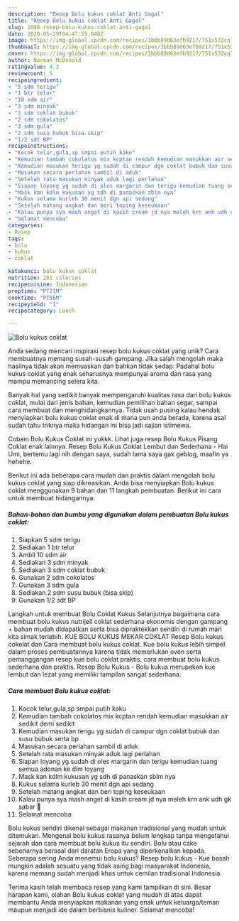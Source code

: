 ```yaml
---
description: "Resep Bolu kukus coklat Anti Gagal"
title: "Resep Bolu kukus coklat Anti Gagal"
slug: 1098-resep-bolu-kukus-coklat-anti-gagal
date: 2020-05-29T04:47:55.048Z
image: https://img-global.cpcdn.com/recipes/3bbb89d63efb9217/751x532cq70/bolu-kukus-coklat-foto-resep-utama.jpg
thumbnail: https://img-global.cpcdn.com/recipes/3bbb89d63efb9217/751x532cq70/bolu-kukus-coklat-foto-resep-utama.jpg
cover: https://img-global.cpcdn.com/recipes/3bbb89d63efb9217/751x532cq70/bolu-kukus-coklat-foto-resep-utama.jpg
author: Norman McDonald
ratingvalue: 4.3
reviewcount: 5
recipeingredient:
- "5 sdm terigu"
- "1 btr telur"
- "10 sdm air"
- "3 sdm minyak"
- "3 sdm coklat bubuk"
- "2 sdm cokolatos"
- "3 sdm gula"
- "2 sdm susu bubuk bisa skip"
- "1/2 sdt BP"
recipeinstructions:
- "Kocok telur,gula,sp smpai putih kaku"
- "Kemudian tambah cokolatos mix kcptan rendah kemudian masukkan air sedikit demi sedikit"
- "Kemudian masukan terigu yg sudah di campur dgn coklat bubuk dan susu bubuk serta bp"
- "Masukan secara perlahan sambil di aduk"
- "Setelah rata masukan minyak aduk lagi perlahan"
- "Siapan loyang yg sudah di oles margarin dan terigu kemudian tuang semua adonan ke dlm loyang"
- "Mask kan kdlm kukusan yg sdh di panaskan sblm nya"
- "Kukus selama kurleb 30 menit dgn api sedang"
- "Setelah matang angkat dan beri toping keseukaan"
- "Kalau punya sya mash anget di kasih cream jd nya meleh krn ank udh gk sabar 🤭"
- "Selamat mencoba"
categories:
- Resep
tags:
- bolu
- kukus
- coklat

katakunci: bolu kukus coklat 
nutrition: 251 calories
recipecuisine: Indonesian
preptime: "PT21M"
cooktime: "PT56M"
recipeyield: "1"
recipecategory: Lunch

---
```



![Bolu kukus coklat](https://img-global.cpcdn.com/recipes/3bbb89d63efb9217/751x532cq70/bolu-kukus-coklat-foto-resep-utama.jpg)

Anda sedang mencari inspirasi resep bolu kukus coklat yang unik? Cara membuatnya memang susah-susah gampang. Jika salah mengolah maka hasilnya tidak akan memuaskan dan bahkan tidak sedap. Padahal bolu kukus coklat yang enak seharusnya mempunyai aroma dan rasa yang mampu memancing selera kita.

Banyak hal yang sedikit banyak mempengaruhi kualitas rasa dari bolu kukus coklat, mulai dari jenis bahan, kemudian pemilihan bahan segar, sampai cara membuat dan menghidangkannya. Tidak usah pusing kalau hendak menyiapkan bolu kukus coklat enak di mana pun anda berada, karena asal sudah tahu triknya maka hidangan ini bisa jadi sajian istimewa.

Cobain Bolu Kukus Coklat ini yukkk. Lihat juga resep Bolu Kukus Pisang Coklat enak lainnya. Resep Bolu Kukus Coklat Lembut dan Sederhana - Hai Umi, bertemu lagi nih dengan saya, sudah lama saya gak geblog, maafin ya hehehe.


Berikut ini ada beberapa cara mudah dan praktis dalam mengolah bolu kukus coklat yang siap dikreasikan. Anda bisa menyiapkan Bolu kukus coklat menggunakan 9 bahan dan 11 langkah pembuatan. Berikut ini cara untuk membuat hidangannya.

<!--inarticleads1-->

##### Bahan-bahan dan bumbu yang digunakan dalam pembuatan Bolu kukus coklat:

1. Siapkan 5 sdm terigu
1. Sediakan 1 btr telur
1. Ambil 10 sdm air
1. Sediakan 3 sdm minyak
1. Sediakan 3 sdm coklat bubuk
1. Gunakan 2 sdm cokolatos
1. Gunakan 3 sdm gula
1. Sediakan 2 sdm susu bubuk (bisa skip)
1. Gunakan 1/2 sdt BP


Langkah untuk membuat Bolu Coklat Kukus  Selanjutnya bagaimana cara membuat bolu kukus nutrijell coklat sederhana ekonomis dengan gampang + bahan mudah didapatkan serta bisa dipraktekkan sendiri di rumah mari kita simak terlebih. KUE BOLU KUKUS MEKAR COKLAT Resep Bolu kukus cokelat dan Cara membuat bolu kukus coklat. Kue bolu kukus lebih simpel dalam proses pembuatannya karena tidak memerlukan oven serta pemanggangan resep kue bolu coklat praktis. cara membuat bolu kukus sederhana dan praktis. Resep Bolu Kukus - Bolu kukus merupakan kue lembut dan lezat yang memiliki tampilan sangat sederhana. 

<!--inarticleads2-->

##### Cara membuat Bolu kukus coklat:

1. Kocok telur,gula,sp smpai putih kaku
1. Kemudian tambah cokolatos mix kcptan rendah kemudian masukkan air sedikit demi sedikit
1. Kemudian masukan terigu yg sudah di campur dgn coklat bubuk dan susu bubuk serta bp
1. Masukan secara perlahan sambil di aduk
1. Setelah rata masukan minyak aduk lagi perlahan
1. Siapan loyang yg sudah di oles margarin dan terigu kemudian tuang semua adonan ke dlm loyang
1. Mask kan kdlm kukusan yg sdh di panaskan sblm nya
1. Kukus selama kurleb 30 menit dgn api sedang
1. Setelah matang angkat dan beri toping keseukaan
1. Kalau punya sya mash anget di kasih cream jd nya meleh krn ank udh gk sabar 🤭
1. Selamat mencoba


Bolu kukus sendiri dikenal sebagai makanan tradisional yang mudah untuk ditemukan. Mengenal bolu kukus rasanya belum lengkap tanpa mengetahui sejarah dan cara membuat bolu kukus itu sendiri. Bolu atau cake sebenarnya berasal dari daratan Eropa yang diperkenalkan kepada. Seberapa sering Anda menemui bolu kukus? Resep bolu kukus - Kue basah mungkin adalah sesuatu yang tidak asing bagi masyarakat Indonesia, karena memang sudah menjadi khas untuk cemilan tradisional Indonesia. 

Terima kasih telah membaca resep yang kami tampilkan di sini. Besar harapan kami, olahan Bolu kukus coklat yang mudah di atas dapat membantu Anda menyiapkan makanan yang enak untuk keluarga/teman maupun menjadi ide dalam berbisnis kuliner. Selamat mencoba!
